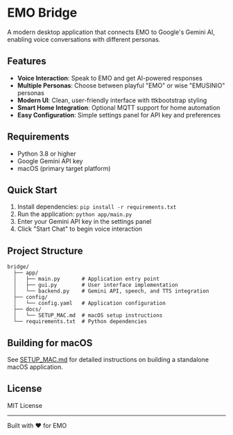 # EMO Bridge

A modern desktop application that connects EMO to Google's Gemini AI, enabling voice conversations with different personas.

## Features

- **Voice Interaction**: Speak to EMO and get AI-powered responses
- **Multiple Personas**: Choose between playful "EMO" or wise "EMUSINIO" personas
- **Modern UI**: Clean, user-friendly interface with ttkbootstrap styling
- **Smart Home Integration**: Optional MQTT support for home automation
- **Easy Configuration**: Simple settings panel for API key and preferences

## Requirements

- Python 3.8 or higher
- Google Gemini API key
- macOS (primary target platform)

## Quick Start

1. Install dependencies: `pip install -r requirements.txt`
2. Run the application: `python app/main.py`
3. Enter your Gemini API key in the settings panel
4. Click "Start Chat" to begin voice interaction

## Project Structure

```
bridge/
  ├── app/
  │   ├── main.py       # Application entry point
  │   ├── gui.py        # User interface implementation
  │   └── backend.py    # Gemini API, speech, and TTS integration
  ├── config/
  │   └── config.yaml   # Application configuration
  ├── docs/
  │   └── SETUP_MAC.md  # macOS setup instructions
  └── requirements.txt  # Python dependencies
```

## Building for macOS

See [SETUP_MAC.md](docs/SETUP_MAC.md) for detailed instructions on building a standalone macOS application.

## License

MIT License

---

Built with ❤️ for EMO